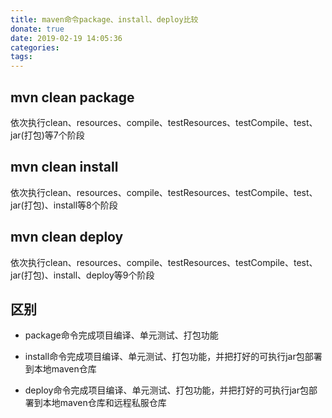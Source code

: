 ```yaml
---
title: maven命令package、install、deploy比较
donate: true
date: 2019-02-19 14:05:36
categories:
tags:
---
```



## mvn clean package
依次执行clean、resources、compile、testResources、testCompile、test、jar(打包)等7个阶段

## mvn clean install 
依次执行clean、resources、compile、testResources、testCompile、test、jar(打包)、install等8个阶段

## mvn clean deploy 
依次执行clean、resources、compile、testResources、testCompile、test、jar(打包)、install、deploy等9个阶段

## 区别
* package命令完成项目编译、单元测试、打包功能

* install命令完成项目编译、单元测试、打包功能，并把打好的可执行jar包部署到本地maven仓库

* deploy命令完成项目编译、单元测试、打包功能，并把打好的可执行jar包部署到本地maven仓库和远程私服仓库
